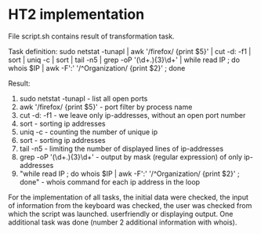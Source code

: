 # HT2 implementation

File script.sh contains result of transformation task.

Task definition:
sudo netstat -tunapl | awk '/firefox/ {print $5}' | cut -d: -f1 | sort | uniq -c | sort | tail -n5 | grep -oP '(\d+\.){3}\d+' | while read IP ; do whois $IP | awk -F':' '/^Organization/ {print $2}' ; done

Result:

1. sudo netstat -tunapl - list all open ports
2. awk '/firefox/ {print $5}' - port filter by process name
3. cut -d: -f1 - we leave only ip-addresses, without an open port number
4. sort - sorting ip addresses
5. uniq -c - counting the number of unique ip
6. sort - sorting ip addresses
7. tail -n5 - limiting the number of displayed lines of ip-addresses
8. grep -oP '(\d+\.){3}\d+' - output by mask (regular expression) of only ip-addresses
9. "while read IP ; do whois $IP | awk -F':' '/^Organization/ {print $2}' ; done" - whois command for each ip address in the loop

For the implementation of all tasks, the initial data were checked, the input of information from the keyboard was checked, the user was checked from which the script was launched. userfriendly or displaying output. One additional task was done (number 2 additional information with whois).